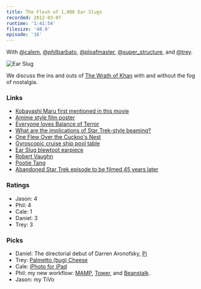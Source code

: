 ```yaml
---
title: The Flesh of 1,000 Ear Slugs
recorded: 2012-03-07
runtime: '1:41:54'
filesize: '48.9'
episode: '16'
---
```


With
[@calem](https://twitter.com/calem),
[@philbarbato](https://twitter.com/philbarbato),
[@ploafmaster](https://twitter.com/ploafmaster),
[@super_structure](https://twitter.com/super_structure), and
[@trey](https://twitter.com/trey).

![Ear Slug](https://treylabs-cdn.nyc3.digitaloceanspaces.com/jawgrind/Jawgrind-Episode-16.jpg)

We discuss the ins and outs of [The Wrath of Khan](http://en.wikipedia.org/wiki/Star_Trek_II:_The_Wrath_of_Khan) with and without the fog of nostalgia.

### Links

- [Kobayashi Maru first mentioned in this movie](http://en.wikipedia.org/wiki/Kobayashi_Maru)
- [Amime style film poster](http://d.pr/MgOI)
- [Everyone loves Balance of Terror](/11)
- [What are the implications of Star Trek-style beaming?](http://www.quora.com/What-are-the-implications-of-Star-Trek-style-beaming)
- [One Flew Over the Cuckoo's Nest](http://iwdrm.tumblr.com/post/1618154750)
- [Gyroscopic cruise ship pool table](http://www.youtube.com/watch?v=oRhfcXxM79U)
- [Ear Slug blewtoot earpiece](http://1.bp.blogspot.com/_rFMcObOYhl4/SNLm2Ni4A1I/AAAAAAAAA0w/pUgXzWomGOU/s400/wrath-of-khan-bluetooth.jpg)
- [Robert Vaughn](http://en.wikipedia.org/wiki/Robert_Vaughn)
- [Pootie Tang](http://en.wikipedia.org/wiki/Pootie_Tang)
- [Abandoned Star Trek episode to be filmed 45 years later](http://www.avclub.com/articles/abandoned-star-trek-episode-to-be-filmed-45-years,70401/)

### Ratings

- Jason: 4
- Phil: 4
- Cale: 1
- Daniel: 3
- Trey: 3

### Picks

- Daniel: The directorial debut of Darren Aronofsky, [Pi](https://en.wikipedia.org/wiki/Pi_(film))
- Trey: [Palmetto (bug) Cheese](http://pimentocheese.com/)
- Cale: [iPhoto for iPad](http://www.apple.com/ipad/from-the-app-store/apps-by-apple/iphoto.html)
- Phil: my new workflow: [MAMP](http://en.wikipedia.org/wiki/MAMP), [Tower](http://www.git-tower.com/), and [Beanstalk](http://beanstalkapp.com/).
- Jason: my TiVo
